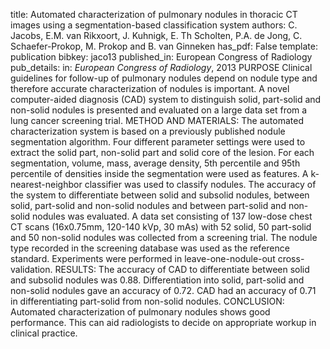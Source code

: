 title: Automated characterization of pulmonary nodules in thoracic CT images using a segmentation-based classification system
authors: C. Jacobs, E.M. van Rikxoort, J. Kuhnigk, E. Th Scholten, P.A. de Jong, C. Schaefer-Prokop, M. Prokop and B. van Ginneken
has_pdf: False
template: publication
bibkey: jaco13
published_in: European Congress of Radiology
pub_details: in: <i>European Congress of Radiology</i>, 2013
PURPOSE Clinical guidelines for follow-up of pulmonary nodules depend on nodule type and therefore accurate characterization of nodules is important. A novel computer-aided diagnosis (CAD) system to distinguish solid, part-solid and non-solid nodules is presented and evaluated on a large data set from a lung cancer screening trial. METHOD AND MATERIALS: The automated characterization system is based on a previously published nodule segmentation algorithm. Four different parameter settings were used to extract the solid part, non-solid part and solid core of the lesion. For each segmentation, volume, mass, average density, 5th percentile and 95th percentile of densities inside the segmentation were used as features. A k-nearest-neighbor classifier was used to classify nodules. The accuracy of the system to differentiate between solid and subsolid nodules, between solid, part-solid and non-solid nodules and between part-solid and non-solid nodules was evaluated. A data set consisting of 137 low-dose chest CT scans (16x0.75mm, 120-140 kVp, 30 mAs) with 52 solid, 50 part-solid and 50 non-solid nodules was collected from a screening trial. The nodule type recorded in the screening database was used as the reference standard. Experiments were performed in leave-one-nodule-out cross-validation. RESULTS: The accuracy of CAD to differentiate between solid and subsolid nodules was 0.88. Differentiation into solid, part-solid and non-solid nodules gave an accuracy of 0.72. CAD had an accuracy of 0.71 in differentiating part-solid from non-solid nodules. CONCLUSION: Automated characterization of pulmonary nodules shows good performance. This can aid radiologists to decide on appropriate workup in clinical practice.

